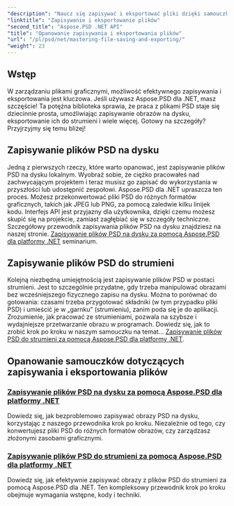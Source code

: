 ```yaml
---
"description": "Naucz się zapisywać i eksportować pliki dzięki samouczkom Aspose.PSD dla platformy .NET. Łatwo konwertuj pliki PSD i sprawnie zarządzaj złożonymi zasobami graficznymi."
"linktitle": "Zapisywanie i eksportowanie plików"
"second_title": "Aspose.PSD .NET API"
"title": "Opanowanie zapisywania i eksportowania plików"
"url": "/pl/psd/net/mastering-file-saving-and-exporting/"
"weight": 23
---
```


## Wstęp

W zarządzaniu plikami graficznymi, możliwość efektywnego zapisywania i eksportowania jest kluczowa. Jeśli używasz Aspose.PSD dla .NET, masz szczęście! Ta potężna biblioteka sprawia, że praca z plikami PSD staje się dziecinnie prosta, umożliwiając zapisywanie obrazów na dysku, eksportowanie ich do strumieni i wiele więcej. Gotowy na szczegóły? Przyjrzyjmy się temu bliżej!

## Zapisywanie plików PSD na dysku

Jedną z pierwszych rzeczy, które warto opanować, jest zapisywanie plików PSD na dysku lokalnym. Wyobraź sobie, że ciężko pracowałeś nad zachwycającym projektem i teraz musisz go zapisać do wykorzystania w przyszłości lub udostępnić zespołowi. Aspose.PSD dla .NET upraszcza ten proces. Możesz przekonwertować pliki PSD do różnych formatów graficznych, takich jak JPEG lub PNG, za pomocą zaledwie kilku linijek kodu. Interfejs API jest przyjazny dla użytkownika, dzięki czemu możesz skupić się na projekcie, zamiast zagłębiać się w szczegóły techniczne. Szczegółowy przewodnik zapisywania plików PSD na dysku znajdziesz na naszej stronie. [Zapisywanie plików PSD na dysku za pomocą Aspose.PSD dla platformy .NET](./saving-psd-files-to-disk/) seminarium.

## Zapisywanie plików PSD do strumieni

Kolejną niezbędną umiejętnością jest zapisywanie plików PSD w postaci strumieni. Jest to szczególnie przydatne, gdy trzeba manipulować obrazami bez wcześniejszego fizycznego zapisu na dysku. Można to porównać do gotowania: czasami trzeba przygotować składniki (w tym przypadku pliki PSD) i umieścić je w „garnku” (strumieniu), zanim poda się je do aplikacji. Zrozumienie, jak pracować ze strumieniami, pozwala na szybsze i wydajniejsze przetwarzanie obrazu w programach. Dowiedz się, jak to zrobić krok po kroku w naszym samouczku na temat… [Zapisywanie plików PSD do strumieni za pomocą Aspose.PSD dla platformy .NET](./saving-psd-files-to-streams/).

## Opanowanie samouczków dotyczących zapisywania i eksportowania plików
### [Zapisywanie plików PSD na dysku za pomocą Aspose.PSD dla platformy .NET](./saving-psd-files-to-disk/)
Dowiedz się, jak bezproblemowo zapisywać obrazy PSD na dysku, korzystając z naszego przewodnika krok po kroku. Niezależnie od tego, czy konwertujesz pliki PSD do różnych formatów obrazów, czy zarządzasz złożonymi zasobami graficznymi.
### [Zapisywanie plików PSD do strumieni za pomocą Aspose.PSD dla platformy .NET](./saving-psd-files-to-streams/)
Dowiedz się, jak efektywnie zapisywać obrazy z plików PSD do strumieni za pomocą Aspose.PSD dla .NET. Ten kompleksowy przewodnik krok po kroku obejmuje wymagania wstępne, kody i techniki.